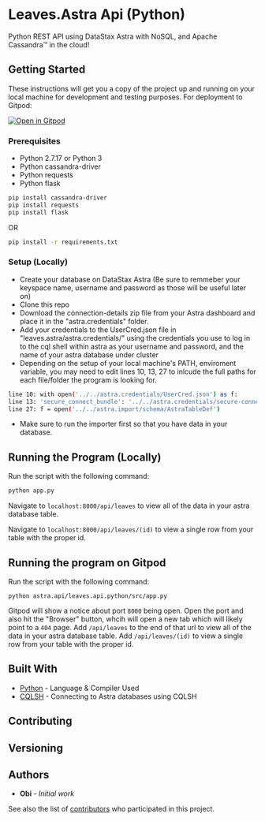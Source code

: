 # Leaves.Astra Api (Python)

Python REST API using DataStax Astra with NoSQL, and Apache Cassandra™ in the cloud!

## Getting Started 

These instructions will get you a copy of the project up and running on your local machine for development and testing purposes. For deployment to Gitpod: 

[![Open in Gitpod](https://gitpod.io/button/open-in-gitpod.svg)](https://gitpod.io/#https://github.com/xingh/leaves.astra.git)

### Prerequisites

- Python 2.7.17 or Python 3
- Python cassandra-driver
- Python requests
- Python flask

```sh
pip install cassandra-driver
pip install requests
pip install flask
```
OR 

```sh
pip install -r requirements.txt
```

### Setup (Locally)

- Create your database on DataStax Astra (Be sure to remmeber your keyspace name, username and password as those will be useful later on)
- Clone this repo
- Download the connection-details zip file from your Astra dashboard and place it in the "astra.credentials" folder.
- Add your credentials to the UserCred.json file in "leaves.astra/astra.credentials/" using the credentials you use to log in to the cql shell within astra as your username and password, and the name of your astra database under cluster
- Depending on the setup of your local machine's PATH, enviroment variable, you may need to edit lines 10, 13, 27 to inlcude the full paths for each file/folder the program is looking for.

```sh
line 10: with open('../../astra.credentials/UserCred.json') as f:
line 13: 'secure_connect_bundle': '../../astra.credentials/secure-connect-'+cred['cluster']+'.zip'
line 27: f = open('../../astra.import/schema/AstraTableDef')
```
- Make sure to run the importer first so that you have data in your database.

## Running the Program (Locally)

Run the script with the following command:
```sh
python app.py
```

Navigate to `localhost:8000/api/leaves` to view all of the data in your astra database table.

Navigate to `localhost:8000/api/leaves/(id)` to view a single row from your table with the proper id.

## Running the program on Gitpod

Run the script with the following command:
```
python astra.api/leaves.api.python/src/app.py
```

Gitpod will show a notice about port `8000` being open.
Open the port and also hit the "Browser" button, whcih will open a new tab which will likely point to a `404` page.
Add `/api/leaves` to the end of that url to view all of the data in your astra database table.
Add `/api/leaves/(id)` to view a single row from your table with the proper id.
## Built With

* [Python](https://www.python.org/) - Language & Compiler Used
* [CQLSH](https://docs.datastax.com/en/astra/aws/doc/dscloud/astra/dscloudConnectcqlshConsole.html) - Connecting to Astra databases using CQLSH

## Contributing

## Versioning

## Authors
* **Obi** - *Initial work*


See also the list of [contributors](https://github.com/your/project/contributors) who participated in this project.
